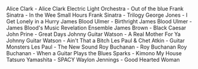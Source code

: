 Alice Clark - Alice Clark
Electric Light Orchestra - Out of the blue
Frank Sinatra - In the Wee Small Hours
Frank Sinatra - Trilogy
George Jones - I Get Lonely in a Hurry
James Blood Ulmer - Birthright
James Blood Ulmer - James Blood's Music Revelation Ensemble
James Brown - Black Caesar
John Prine - Great Days
Johnny Guitar Watson - A Real Mother For Ya
Johnny Guitar Watson - Ain't That a Bitch
Les Paul & Chet Atkin - Guitar Monsters
Les Paul - The New Sound
Roy Buchanan - Roy Buchanan
Roy Buchanan - When a Guitar Plays the Blues
Sparks - Kimono My House
Tatsuro Yamashita - SPACY
Waylon Jennings - Good Hearted Woman
